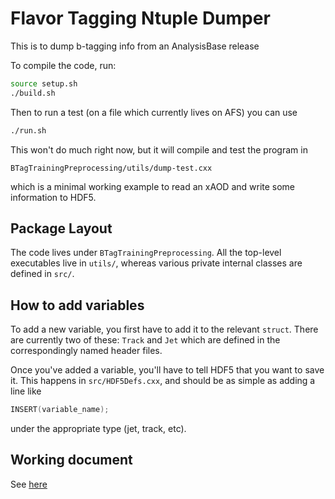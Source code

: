 Flavor Tagging Ntuple Dumper
============================

This is to dump b-tagging info from an AnalysisBase release

To compile the code, run:

```bash
source setup.sh
./build.sh
```

Then to run a test (on a file which currently lives on AFS) you can use

```bash
./run.sh
```

This won't do much right now, but it will compile and test the program in

```text
BTagTrainingPreprocessing/utils/dump-test.cxx
```

which is a minimal working example to read an xAOD and write some
information to HDF5.

Package Layout
--------------

The code lives under `BTagTrainingPreprocessing`. All the top-level
executables live in `utils/`, whereas various private internal classes
are defined in `src/`.

How to add variables
--------------------

To add a new variable, you first have to add it to the relevant
`struct`. There are currently two of these: `Track` and `Jet` which
are defined in the correspondingly named header files.

Once you've added a variable, you'll have to tell HDF5 that you want
to save it. This happens in `src/HDF5Defs.cxx`, and should be as
simple as adding a line like

```C++
INSERT(variable_name);
```

under the appropriate type (jet, track, etc).

Working document
----------------
See [here](https://docs.google.com/document/d/1i954ZC0ZX1NIc4t9K1sKhOXkjRRObpK9ANIPCjcqlvA/edit?usp=sharing)
